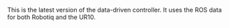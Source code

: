 This is the latest version of the data-driven controller.
It uses the ROS data for both Robotiq and the UR10.
